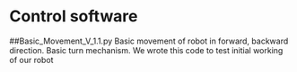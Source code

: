Control software
====

##Basic_Movement_V_1.1.py
Basic movement of robot in forward, backward direction. Basic turn mechanism. We wrote this code to test initial working of our robot
